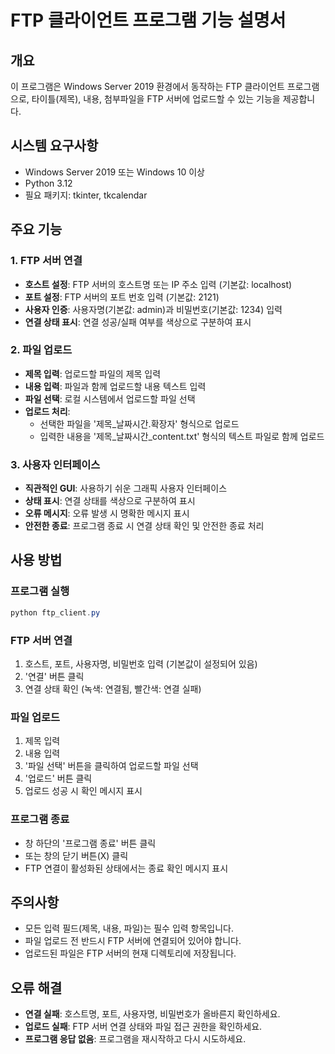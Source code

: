 # FTP 클라이언트 프로그램 기능 설명서

## 개요
이 프로그램은 Windows Server 2019 환경에서 동작하는 FTP 클라이언트 프로그램으로, 타이틀(제목), 내용, 첨부파일을 FTP 서버에 업로드할 수 있는 기능을 제공합니다.

## 시스템 요구사항
- Windows Server 2019 또는 Windows 10 이상
- Python 3.12
- 필요 패키지: tkinter, tkcalendar

## 주요 기능

### 1. FTP 서버 연결
- **호스트 설정**: FTP 서버의 호스트명 또는 IP 주소 입력 (기본값: localhost)
- **포트 설정**: FTP 서버의 포트 번호 입력 (기본값: 2121)
- **사용자 인증**: 사용자명(기본값: admin)과 비밀번호(기본값: 1234) 입력
- **연결 상태 표시**: 연결 성공/실패 여부를 색상으로 구분하여 표시

### 2. 파일 업로드
- **제목 입력**: 업로드할 파일의 제목 입력
- **내용 입력**: 파일과 함께 업로드할 내용 텍스트 입력
- **파일 선택**: 로컬 시스템에서 업로드할 파일 선택
- **업로드 처리**: 
  - 선택한 파일을 '제목_날짜시간.확장자' 형식으로 업로드
  - 입력한 내용을 '제목_날짜시간_content.txt' 형식의 텍스트 파일로 함께 업로드

### 3. 사용자 인터페이스
- **직관적인 GUI**: 사용하기 쉬운 그래픽 사용자 인터페이스
- **상태 표시**: 연결 상태를 색상으로 구분하여 표시
- **오류 메시지**: 오류 발생 시 명확한 메시지 표시
- **안전한 종료**: 프로그램 종료 시 연결 상태 확인 및 안전한 종료 처리

## 사용 방법

### 프로그램 실행
```powershell
python ftp_client.py
```

### FTP 서버 연결
1. 호스트, 포트, 사용자명, 비밀번호 입력 (기본값이 설정되어 있음)
2. '연결' 버튼 클릭
3. 연결 상태 확인 (녹색: 연결됨, 빨간색: 연결 실패)

### 파일 업로드
1. 제목 입력
2. 내용 입력
3. '파일 선택' 버튼을 클릭하여 업로드할 파일 선택
4. '업로드' 버튼 클릭
5. 업로드 성공 시 확인 메시지 표시

### 프로그램 종료
- 창 하단의 '프로그램 종료' 버튼 클릭
- 또는 창의 닫기 버튼(X) 클릭
- FTP 연결이 활성화된 상태에서는 종료 확인 메시지 표시

## 주의사항
- 모든 입력 필드(제목, 내용, 파일)는 필수 입력 항목입니다.
- 파일 업로드 전 반드시 FTP 서버에 연결되어 있어야 합니다.
- 업로드된 파일은 FTP 서버의 현재 디렉토리에 저장됩니다.

## 오류 해결
- **연결 실패**: 호스트명, 포트, 사용자명, 비밀번호가 올바른지 확인하세요.
- **업로드 실패**: FTP 서버 연결 상태와 파일 접근 권한을 확인하세요.
- **프로그램 응답 없음**: 프로그램을 재시작하고 다시 시도하세요. 